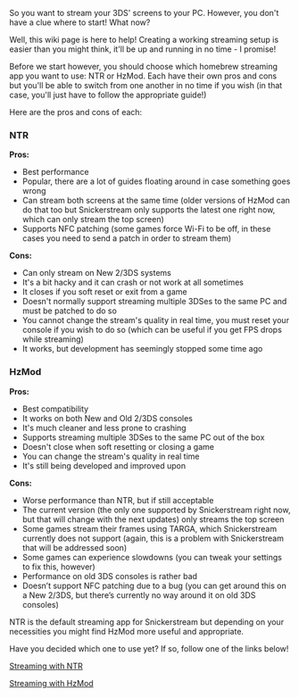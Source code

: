So you want to stream your 3DS' screens to your PC. However, you don't have a clue where to start! What now?

Well, this wiki page is here to help! Creating a working streaming setup is easier than you might think, it'll be up and running in no time - I promise!

Before we start however, you should choose which homebrew streaming app you want to use: NTR or HzMod. Each have their own pros and cons but you'll be able to switch from one another in no time if you wish (in that case, you'll just have to follow the appropriate guide!)

Here are the pros and cons of each:
### NTR
**Pros:**
* Best performance
* Popular, there are a lot of guides floating around in case something goes wrong
* Can stream both screens at the same time (older versions of HzMod can do that too but Snickerstream only supports the latest one right now, which can only stream the top screen)
* Supports NFC patching (some games force Wi-Fi to be off, in these cases you need to send a patch in order to stream them)

**Cons:**
* Can only stream on New 2/3DS systems
* It's a bit hacky and it can crash or not work at all sometimes
* It closes if you soft reset or exit from a game
* Doesn't normally support streaming multiple 3DSes to the same PC and must be patched to do so
* You cannot change the stream's quality in real time, you must reset your console if you wish to do so (which can be useful if you get FPS drops while streaming)
* It works, but development has seemingly stopped some time ago

### HzMod
**Pros:**
* Best compatibility
* It works on both New and Old 2/3DS consoles
* It's much cleaner and less prone to crashing
* Supports streaming multiple 3DSes to the same PC out of the box
* Doesn't close when soft resetting or closing a game
* You can change the stream's quality in real time
* It's still being developed and improved upon

**Cons:**
* Worse performance than NTR, but if still acceptable
* The current version (the only one supported by Snickerstream right now, but that will change with the next updates) only streams the top screen
* Some games stream their frames using TARGA, which Snickerstream currently does not support (again, this is a problem with Snickerstream that will be addressed soon)
* Some games can experience slowdowns (you can tweak your settings to fix this, however)
* Performance on old 3DS consoles is rather bad
* Doesn’t support NFC patching due to a bug (you can get around this on a New 2/3DS, but there’s currently no way around it on old 3DS consoles)

NTR is the default streaming app for Snickerstream but depending on your necessities you might find HzMod more useful  and appropriate.

Have you decided which one to use yet? If so, follow one of the links below!

[Streaming with NTR](https://github.com/RattletraPM/Snickerstream/wiki/Streaming-with-NTR)

[Streaming with HzMod](https://github.com/RattletraPM/Snickerstream/wiki/Streaming-with-HzMod)